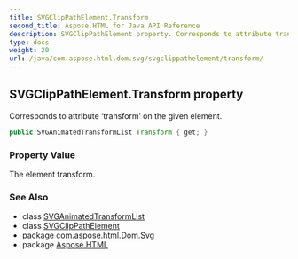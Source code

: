 ```yaml
---
title: SVGClipPathElement.Transform
second_title: Aspose.HTML for Java API Reference
description: SVGClipPathElement property. Corresponds to attribute transform on the given element
type: docs
weight: 20
url: /java/com.aspose.html.dom.svg/svgclippathelement/transform/
---
```

## SVGClipPathElement.Transform property

Corresponds to attribute ‘transform’ on the given element.

```java
public SVGAnimatedTransformList Transform { get; }
```

### Property Value

The element transform.

### See Also

* class [SVGAnimatedTransformList](../../../com.aspose.html.dom.svg.datatypes/svganimatedtransformlist/)
* class [SVGClipPathElement](../)
* package [com.aspose.html.Dom.Svg](../../svgclippathelement/)
* package [Aspose.HTML](../../../)
